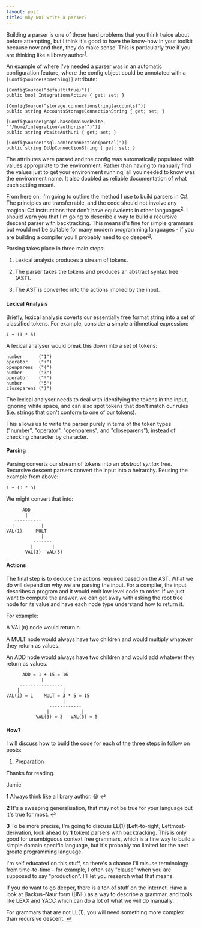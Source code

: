 ```yaml
---
layout: post
title: Why NOT write a parser?
---
```


Building a parser is one of those hard problems that you think twice about before attempting, but I think it's good to have the know-how in your toolkit because now and then, they do make sense. This is particularly true if you are thinking like a library author<sup id="a1">[1](#f1)</sup>.

An example of where I've needed a parser was in an automatic configuration feature, where the config object could be annotated with a ```[ConfigSource(something)]``` attribute:

```text
[ConfigSource("default(true)")]
public bool IntegrationsActive { get; set; }
```

```text
[ConfigSource("storage.connectionstring(accounts)")]
public string AccountsStorageConnectionString { get; set; }
```

```text
[ConfigSource(@"api.base(mainwebSite, ""/home/integration/authorise"")")]
public string WbsiteAuthUri { get; set; }
```

```text
[ConfigSource("sql.adminconnection(portal)")]
public string DbUpConnectionString { get; set; }
```

The attributes were parsed and the config was automatically populated with values appropriate to the environment. Rather than having to manually find the values just to get your environment running, all you needed to know was the environment name. It also doubled as reliable documentation of what each setting meant.

From here on, I'm going to outline the method I use to build parsers in C#. The principles are transferrable, and the code should not involve any magical C# instructions that don't have equivalents in other languages<sup id="a2">[2](#f2)</sup>. I should warn you that I'm going to describe a way to build a recursive descent parser with backtracking. This means it's fine for simple grammars but would not be suitable for many modern programming languages - if you are building a compiler you'll probably need to go deeper<sup id="a3">[3](#f3)</sup>.

Parsing takes place in three main steps:

1. Lexical analysis produces a stream of tokens.

2. The parser takes the tokens and produces an abstract syntax tree (AST).

3. The AST is converted into the actions implied by the input.

#### Lexical Analysis

Briefly, lexical analysis coverts our essentially free format string into a set of classified tokens. For example, consider a simple arithmetical expression:

```1 + (3 * 5)```

A lexical analyser would break this down into a set of tokens:

```text
number      ("1")
operator    ("+")
openparens  ("(")
number      ("3")
operator    ("*")
number      ("5")
closeparens (")")
```

The lexical analyser needs to deal with identifying the tokens in the input, ignoring white space, and can also spot tokens that don't match our rules (i.e. strings that don't conform to one of our tokens).

This allows us to write the parser purely in tems of the token types ("number", "operator", "openparens", and "closeparens"), instead of checking character by character.

#### Parsing

Parsing converts our stream of tokens into an *abstract syntax tree*. Recursive descent parsers convert the input into a heirarchy. Reusing the example from above:

```1 + (3 * 5)```

We might convert that into:

```text
      ADD
       |
   ----------
  |          |
VAL(1)     MULT
             |
          -------
         |       |
       VAL(3)  VAL(5)
```

#### Actions

The final step is to deduce the actions required based on the AST. What we do will depend on why we are parsing the input. For a compiler, the input describes a program and it would emit low level code to order. If we just want to compute the answer, we can get away with asking the root tree node for its value and have each node type understand how to return it.

For example:

A VAL(n) node would return n.

A MULT node would always have two children and would multiply whatever they return as values.

An ADD node would always have two children and would add whatever they return as values.

```text
      ADD = 1 + 15 = 16
             |
     ----------------
    |                |
VAL(1) = 1    MULT = 3 * 5 = 15
                     |
                ------------
               |            |
           VAL(3) = 3   VAL(5) = 5
```

#### How?
I will discuss how to build the code for each of the three steps in follow on posts:

1. [Preparation](https://jamie-davis.github.io/the-open-closed-dev/Why-NOT-write-a-parser-2/)

Thanks for reading.

Jamie


<b id="f1">1</b> Always think like a library author. :grin: [↩](#a1)

<b id="f2">2</b> It's a sweeping generalisation, that may not be true for your language but it's true for most. [↩](#a2)

<b id="f3">3</b> To be more precise, I'm going to discuss LL(1) (**L**eft-to-right, **L**eftmost-derivation, look ahead by **1** token) parsers with backtracking. This is only good for unambiguous context free grammars, which is a fine way to build a simple domain specific language, but it's probably too limited for the next greate programming language.

I'm self educated on this stuff, so there's a chance I'll misuse terminology from time-to-time - for example, I often say "clause" when you are supposed to say "production". I'll let you research what that means.

If you do want to go deeper, there is a ton of stuff on the internet. Have a look at Backus–Naur form (BNF) as a way to describe a grammar, and tools like LEXX and YACC which can do a lot of what we will do manually.

For grammars that are not LL(1), you will need something more complex than recursive descent.
 [↩](#a3)

